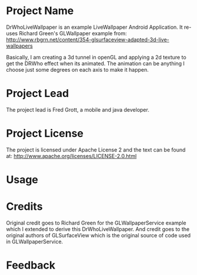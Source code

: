 # Project Name

DrWhoLiveWallpaper is an example LiveWallpaper Android Application. It re-uses
Richard Green's GLWallpaper example from:
http://www.rbgrn.net/content/354-glsurfaceview-adapted-3d-live-wallpapers

Basically, I am creating a 3d tunnel in openGL and applying a 2d texture to
get the DRWho effect when its animated. The animation can be anything I choose
just some degrees on each axis to make it happen.

# Project Lead

The project lead is Fred Grott, a mobile and java developer.
# Project License

The project is licensed under Apache License 2 and the text can be found at:
http://www.apache.org/licenses/LICENSE-2.0.html

# Usage


# Credits

Original credit goes to Richard Green for the GLWallpaperService example which I
extended to derive this DrWhoLiveWallpaper. And credit goes to the original
authors of GLSurfaceView which is the original source of code used in
GLWallpaperService.

# Feedback
